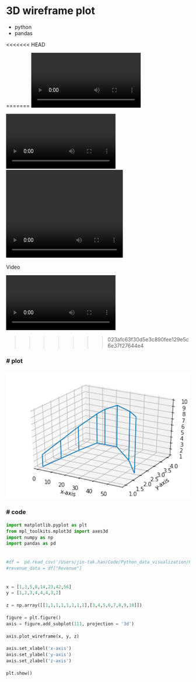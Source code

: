 # 3D wireframe plot

- python
- pandas




<<<<<<< HEAD

=======
<video src="wireframe_video.mov" />



<video controls>                                                                
    <source                                                                     
        src="/Users/jin-tak.han/code/Python_data_visualization/3D_wireframe_plot/wireframe_video.mov"
        type="video/mp4">                                                       
</video>


<video width="320" height="240" controls>
  <source src="/Users/jin-tak.han/code/Python_data_visualization/3D_wireframe_plot/wireframe_video.mov" type="video/mp4">
</video>


Video

<video src="/Users/jin-tak.han/code/Python_data_visualization/3D_wireframe_plot/wireframe_video.mov"></video>
>>>>>>> 023afc63f30d5e3c890fee129e5c6e37f27644e4


### #  plot

### ![3D_wireframe](3D_wireframe.png)





### #  code

```python
import matplotlib.pyplot as plt
from mpl_toolkits.mplot3d import axes3d
import numpy as np
import pandas as pd


#df =  pd.read_csv('/Users/jin-tak.han/Code/Python_data_visualization/Pie_graph_basic/data_sample_pie_chart.csv')
#revenue_data = df["Revenue"]


x = [1,3,5,8,14,23,42,56]
y = [1,2,3,4,4,4,3,2]

z = np.array([[1,1,1,1,1,1,1,1],[3,4,5,6,7,8,9,10]])

figure = plt.figure()
axis = figure.add_subplot(111, projection = '3d')

axis.plot_wireframe(x, y, z)

axis.set_xlabel('x-axis')
axis.set_ylabel('y-axis')
axis.set_zlabel('z-axis')

plt.show()
```



